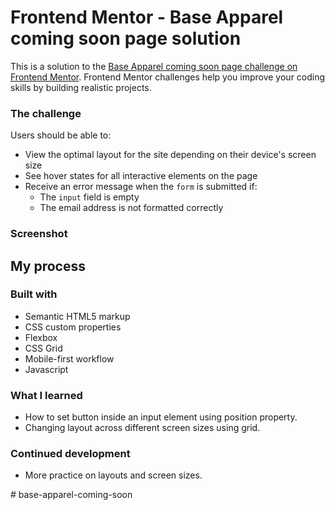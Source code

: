 # Frontend Mentor - Base Apparel coming soon page solution

This is a solution to the [Base Apparel coming soon page challenge on Frontend Mentor](https://www.frontendmentor.io/challenges/base-apparel-coming-soon-page-5d46b47f8db8a7063f9331a0). Frontend Mentor challenges help you improve your coding skills by building realistic projects. 

### The challenge

Users should be able to:

- View the optimal layout for the site depending on their device's screen size
- See hover states for all interactive elements on the page
- Receive an error message when the `form` is submitted if:
  - The `input` field is empty
  - The email address is not formatted correctly

### Screenshot

## My process

### Built with

- Semantic HTML5 markup
- CSS custom properties
- Flexbox
- CSS Grid
- Mobile-first workflow
- Javascript

### What I learned

- How to set button inside an input element using position property.
- Changing layout across different screen sizes using grid.

### Continued development

- More practice on layouts and screen sizes.


#   b a s e - a p p a r e l - c o m i n g - s o o n  
 